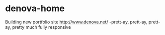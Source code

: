 # denova-home
Building new portfolio site
http://www.denova.net/
-prett-ay, prett-ay, prett-ay, pretty much fully responsive


